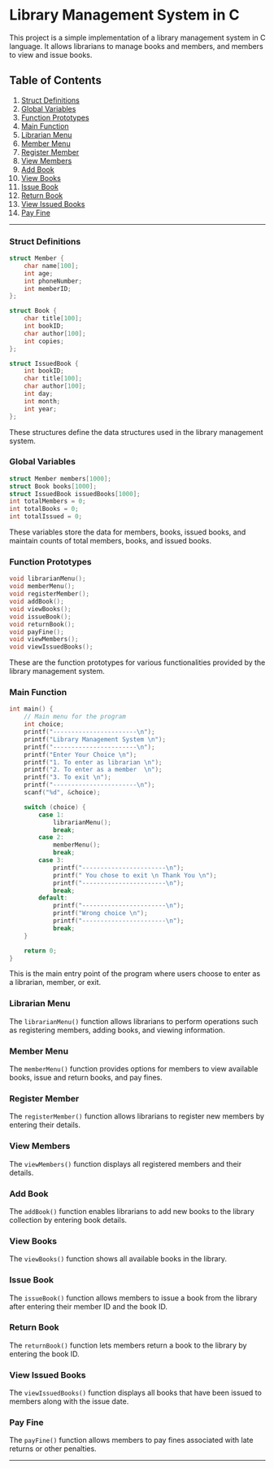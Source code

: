 # Library Management System in C

This project is a simple implementation of a library management system in C language. It allows librarians to manage books and members, and members to view and issue books.

## Table of Contents

1. [Struct Definitions](#struct-definitions)
2. [Global Variables](#global-variables)
3. [Function Prototypes](#function-prototypes)
4. [Main Function](#main-function)
5. [Librarian Menu](#librarian-menu)
6. [Member Menu](#member-menu)
7. [Register Member](#register-member)
8. [View Members](#view-members)
9. [Add Book](#add-book)
10. [View Books](#view-books)
11. [Issue Book](#issue-book)
12. [Return Book](#return-book)
13. [View Issued Books](#view-issued-books)
14. [Pay Fine](#pay-fine)

---

### Struct Definitions

```c
struct Member {
    char name[100];
    int age;
    int phoneNumber;
    int memberID;
};

struct Book {
    char title[100];
    int bookID;
    char author[100];
    int copies;
};

struct IssuedBook {
    int bookID;
    char title[100];
    char author[100];
    int day;
    int month;
    int year;
};
```

These structures define the data structures used in the library management system.

### Global Variables

```c
struct Member members[1000];
struct Book books[1000];
struct IssuedBook issuedBooks[1000];
int totalMembers = 0;
int totalBooks = 0;
int totalIssued = 0;
```

These variables store the data for members, books, issued books, and maintain counts of total members, books, and issued books.

### Function Prototypes

```c
void librarianMenu();
void memberMenu();
void registerMember();
void addBook();
void viewBooks();
void issueBook();
void returnBook();
void payFine();
void viewMembers();
void viewIssuedBooks();
```

These are the function prototypes for various functionalities provided by the library management system.

### Main Function

```c
int main() {
    // Main menu for the program
    int choice;
    printf("-----------------------\n");
    printf("Library Management System \n");
    printf("-----------------------\n");
    printf("Enter Your Choice \n");
    printf("1. To enter as librarian \n");
    printf("2. To enter as a member  \n");
    printf("3. To exit \n");
    printf("-----------------------\n");
    scanf("%d", &choice);

    switch (choice) {
        case 1:
            librarianMenu();
            break;
        case 2:
            memberMenu();
            break;
        case 3:
            printf("-----------------------\n");
            printf(" You chose to exit \n Thank You \n");
            printf("-----------------------\n");
            break;
        default:
            printf("-----------------------\n");
            printf("Wrong choice \n");
            printf("-----------------------\n");
            break;
    }

    return 0;
}
```

This is the main entry point of the program where users choose to enter as a librarian, member, or exit.

### Librarian Menu

The `librarianMenu()` function allows librarians to perform operations such as registering members, adding books, and viewing information.

### Member Menu

The `memberMenu()` function provides options for members to view available books, issue and return books, and pay fines.

### Register Member

The `registerMember()` function allows librarians to register new members by entering their details.

### View Members

The `viewMembers()` function displays all registered members and their details.

### Add Book

The `addBook()` function enables librarians to add new books to the library collection by entering book details.

### View Books

The `viewBooks()` function shows all available books in the library.

### Issue Book

The `issueBook()` function allows members to issue a book from the library after entering their member ID and the book ID.

### Return Book

The `returnBook()` function lets members return a book to the library by entering the book ID.

### View Issued Books

The `viewIssuedBooks()` function displays all books that have been issued to members along with the issue date.

### Pay Fine

The `payFine()` function allows members to pay fines associated with late returns or other penalties.

---
